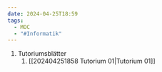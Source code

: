 ```yaml
---
date: 2024-04-25T18:59
tags:
  - MOC
  - "#Informatik"
---
```

1. Tutoriumsblätter
	1. [[202404251858 Tutorium 01|Tutorium 01]]


